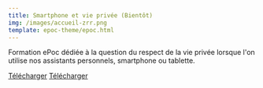 ```yaml
---
title: Smartphone et vie privée (Bientôt)
img: /images/accueil-zrr.png
template: epoc-theme/epoc.html
---
```



<p class="p-large mb-8">Formation ePoc dédiée à la question du respect de la vie privée lorsque l'on utilise nos assistants personnels, smartphone ou tablette.</p>

<a class="btn-solid-lg" href="https://testflight.apple.com/join/Qm1AvfH6"><i class="fab fa-apple"></i>Télécharger</a>
<a class="btn-solid-lg" href="https://play.google.com/store/apps/details?id=fr.inria.epoc"><i class="fab fa-google-play"></i>Télécharger</a>
